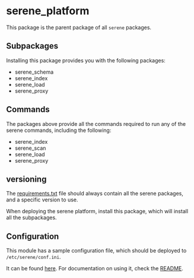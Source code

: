 # serene_platform

This package is the parent package of all `serene` packages.

## Subpackages

Installing this package provides you with the following packages:

* serene_schema
* serene_index
* serene_load
* serene_proxy

## Commands

The packages above provide all the commands required to run any of the serene commands, including the following:

* serene_index
* serene_scan
* serene_load
* serene_proxy

## versioning

The [requirements.txt](requirements.txt) file should always contain all the serene packages, and a specific version to use.

When deploying the serene platform, install this package, which will install all the subpackages.

## Configuration

This module has a sample configuration file, which should be deployed to `/etc/serene/conf.ini`.

It can be found [here](config/sample_serene_index.ini). For documentation on using it, check the [README](config/README.md).

